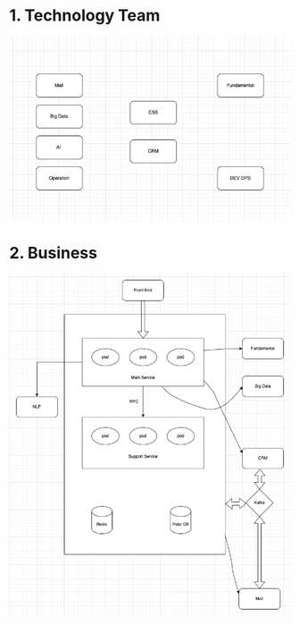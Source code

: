 # 1. Technology Team

![image-20220825200511523](photo/image-20220825200511523.png)

# 2. Business

![image-20220825200511523](photo/stack.png)